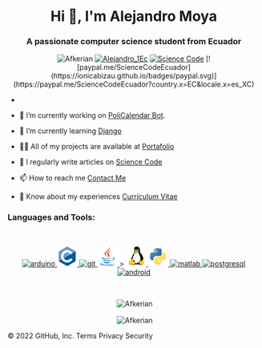 <h1 align="center">Hi 👋, I'm Alejandro Moya</h1>
<h3 align="center">A passionate computer science student from Ecuador</h3>

<p align="center"> <img src="https://komarev.com/ghpvc/?username=Afkerian&label=Profile%20views&color=0e75b6&style=flat" alt="Afkerian" height="20" /> <a href="https://twitter.com/Alejandro_1Ec" target="blank"><img src="https://img.shields.io/twitter/follow/Alejandro_1Ec?logo=twitter&style=for-the-badge" alt="Alejandro_1Ec" height="20"/></a> <a href="https://www.youtube.com/channel/UC-xLl-vqCjxHSCKI-7ukr1w" target="blank"><img src="https://img.shields.io/youtube/channel/subscribers/UC-xLl-vqCjxHSCKI-7ukr1w?label=Science%20Code&logo=YouTube&style=social" alt="Science Code" height="20"/></a><a> [![paypal.me/ScienceCodeEcuador](https://ionicabizau.github.io/badges/paypal.svg)](https://paypal.me/ScienceCodeEcuador?country.x=EC&locale.x=es_XC)</a> </p>

- 


- 🔭 I’m currently working on [PoliCalendar Bot](https://github.com/Afkerian/PoliCalendarBot).

- 🌱 I’m currently learning [Django](https://www.djangoproject.com/)

- 👨‍💻 All of my projects are available at [Portafolio](https://afkerian.github.io/)

- 📝 I regularly write articles on [Science Code](https://afkerian.github.io/)

- 📫 How to reach me [Contact Me](https://afkerian.github.io/)

- 📄 Know about my experiences [Curriculum Vitae](https://afkerian.github.io/)

<h3 align="left">Languages and Tools:</h3>
<br>
<p align="center"> <a href="https://www.arduino.cc/" target="_blank"> <img src="https://cdn.worldvectorlogo.com/logos/arduino-1.svg" alt="arduino" width="40" height="40"/> </a> 
<a href="https://www.cprogramming.com/" target="_blank"> <img src="https://raw.githubusercontent.com/devicons/devicon/master/icons/c/c-original.svg" alt="c" width="40" height="40"/> </a> 
<a href="https://git-scm.com/" target="_blank"> <img src="https://www.vectorlogo.zone/logos/git-scm/git-scm-icon.svg" alt="git" width="40" height="40"/> </a> 
<a href="https://www.java.com" target="_blank"> <img src="https://raw.githubusercontent.com/devicons/devicon/master/icons/java/java-original.svg" alt="java" width="40" height="40"/> </a> > 
<a href="https://www.linux.org/" target="_blank"> <img src="https://raw.githubusercontent.com/devicons/devicon/master/icons/linux/linux-original.svg" alt="linux" width="40" height="40"/> </a> 
<a href="https://www.python.org" target="_blank"> <img src="https://raw.githubusercontent.com/devicons/devicon/master/icons/python/python-original.svg" alt="python" width="40" height="40"/> </a> 
<a href="https://www.mathworks.com/" target="_blank"> <img src="https://upload.wikimedia.org/wikipedia/commons/2/21/Matlab_Logo.png" alt="matlab" width="40" height="40"/> </a>
<a href="https://www.postgresql.org/" target="_blank"> <img src="https://upload.wikimedia.org/wikipedia/commons/thumb/2/29/Postgresql_elephant.svg/1200px-Postgresql_elephant.svg.png" alt="postgresql" width="40" height="40"/> </a>
<a href="https://www.android.com/intl/es_es/" target="_blank"> <img src="https://upload.wikimedia.org/wikipedia/commons/6/64/Android_logo_2019_%28stacked%29.svg" alt="android" width="40" height="40"/> </a>
</p>
<br>
<p align="center">&nbsp;<img align="center" src="https://github-readme-stats.vercel.app/api?username=Afkerian&count_private=true,issues&show_icons=true&show_owner=true&theme=tokyonight" alt="Afkerian" /></p>
<p align="center">&nbsp;<img align="center" src="https://github-readme-stats.vercel.app/api/top-langs?username=Afkerian&layout=compact&theme=tokyonight&langs_count=10t" alt="Afkerian" /></p>
© 2022 GitHub, Inc.
Terms
Privacy
Security


